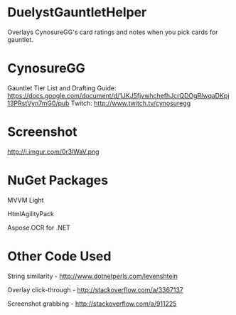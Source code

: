 # DuelystGauntletHelper
Overlays CynosureGG's card ratings and notes when you pick cards for gauntlet.

# CynosureGG
Gauntlet Tier List and Drafting Guide: https://docs.google.com/document/d/1JKJ5fjvwhchefhJcrQDOgRIwqaDKpj13PRstVyn7mG0/pub
Twitch: http://www.twitch.tv/cynosuregg

# Screenshot
http://i.imgur.com/0r3lWaV.png

# NuGet Packages
MVVM Light

HtmlAgilityPack

Aspose.OCR for .NET

# Other Code Used
String similarity - http://www.dotnetperls.com/levenshtein

Overlay click-through - http://stackoverflow.com/a/3367137

Screenshot grabbing - http://stackoverflow.com/a/911225